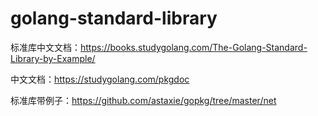 # golang-standard-library

标准库中文文档：https://books.studygolang.com/The-Golang-Standard-Library-by-Example/

中文文档：https://studygolang.com/pkgdoc

标准库带例子：https://github.com/astaxie/gopkg/tree/master/net


